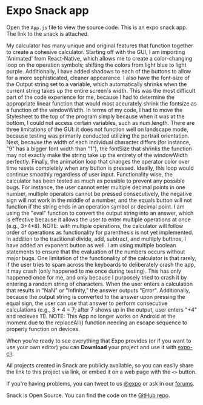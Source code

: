 # Expo Snack app

Open the `App.js` file to view the source code. This is an expo snack app. The link to the snack is attached.

My calculator has many unique and original features that function together to create a cohesive calculator. Starting off with the GUI, I am importing 'Animated' from React-Native, which allows me to create a color-changing loop on the operation symbols; shifting the colors from light blue to light purple. Additionally, I have added shadows to each of the buttons to allow for a more sophisticated, cleaner appearance. I also have the font-size of the Output string set to a variable, which automatically shrinks when the current string takes up the entire screen's width. This was the most difficult part of the code experience for me, because I had to determine the appropriate linear function that would most accurately shrink the fontsize as a function of the windowWidth. In terms of my code, I had to move the Stylesheet to the top of the program simply because when it was at the bottom, I could not access certain variables, such as num.length. There are three limitations of the GUI: it does not function well on landscape mode, because testing was primarily conducted utilizing the portrait orientation. Next, because the width of each individual character differs (for instance, "9" has a bigger font width than "1"), the fontSize that shrinks the function may not exactly make the string take up the entirety of the windowWidth perfectly. Finally, the animation loop that changes the operator color over time resets completely when any button is pressed. Ideally, this loop would continue smoothly regardless of user input. Functionality wise, the calculator has been tested as much as possible to prevent any possible bugs. For instance, the user cannot enter multiple decimal points in one number, multiple operators cannot be pressed consecutively, the negative sign will not work in the middle of a number, and the equals button will not function if the string ends in an operation symbol or decimal point. I am using the "eval" function to convert the output string into an answer, which is effective because it allows the user to enter multiple operations at once (e.g., 3+4*8). NOTE: with multiple operations, the calculator will follow order of operations as functionality for parenthesis is not yet implemented. In addition to the traditional divide, add, subtract, and multiply buttnos, I have added an exponent button as well. I am using multiple boolean statements to ensure that the evaluation of the numbers occurs without major bugs. One limitation of the functionality of the calculator is that rarely, if the user tries to spam across the keyboards to deliberately crash the app, it may crash (only happened to me once during testing). This has only happened once for me, and only because I purposely tried to crash it by entering a random string of characters. When the user enters a calculation that results in "NaN" or "Infinity," the answer outputs "Error". Additionally, because the output string is converted to the answer upon pressing the equal sign, the user can use that answer to perform consecutive calculations (e.g., 3 + 4 = 7; after 7 shows up in the output, user enters "+4" and recieves 11).
NOTE: This App no longer works on Android at the moment due to the replaceAll() function needing an escape sequence to properly function on devices.

When you're ready to see everything that Expo provides (or if you want to use your own editor) you can **Download** your project and use it with [expo-cli](https://docs.expo.io/get-started/installation).

All projects created in Snack are publicly available, so you can easily share the link to this project via link, or embed it on a web page with the `<>` button.

If you're having problems, you can tweet to us [@expo](https://twitter.com/expo) or ask in our [forums](https://forums.expo.io/c/snack).

Snack is Open Source. You can find the code on the [GitHub repo](https://github.com/expo/snack).
